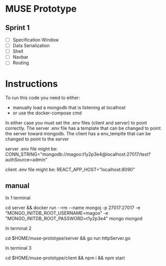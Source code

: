# MUSE Prototype

## Sprint 1
- [ ] Specification Window
- [ ] Data Serialization
- [ ] Shell
- [ ] Navbar
- [ ] Routing

# Instructions

To run this code you need to either:

* manually load a mongodb that is listening at localhost
* or use the docker-compose cmd

In either case you must set the .env files (client and server) to point correctly.  The server .env file has a template that can be changed to point the server toward mongodb.  The client has a env_templte that can be changed to point to the server

server .env file might be: CONN_STRING="mongodb://magoo:t1y2p3e4@localhost:27017/test?authSource=admin"

client .env file might be: REACT_APP_HOST="localhost:8090"

## manual

In 1 terminal

cd server && docker run --rm --name mongoj -p 27017:27017 -e "MONGO_INITDB_ROOT_USERNAME=magoo" -e "MONGO_INITDB_ROOT_PASSWORD=t1y2p3e4" mongo mongod

In terminal 2

cd $HOME/muse-prototype/server && go run httpServer.go

In terminal 3

cd $HOME/muse-prototype/client && npm i &&  npm start